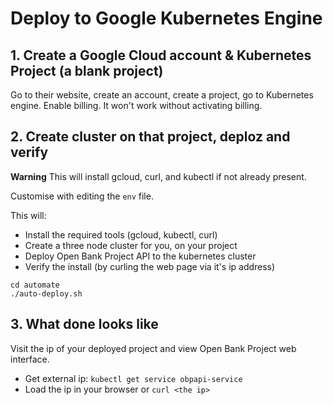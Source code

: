 # Deploy to Google Kubernetes Engine

## 1. Create a Google Cloud account & Kubernetes Project (a blank project)

Go to their website, create an account, create a project, go to Kubernetes engine. 
Enable billing. It won't work without activating billing.

## 2. Create cluster on that project, deploz and verify

**Warning** This will install gcloud, curl, and kubectl if not already present.

Customise with editing the `env` file.

This will:

- Install the required tools (gcloud, kubectl, curl)
- Create a three node cluster for you, on your project
- Deploy Open Bank Project API to the kubernetes cluster 
- Verify the install (by curling the web page via it's ip address)

```
cd automate
./auto-deploy.sh
```


## 3. What done looks like

Visit the ip of your deployed project and view Open Bank Project web interface.

- Get external ip: `kubectl get service obpapi-service`
- Load the ip in your browser or `curl <the ip>` 
